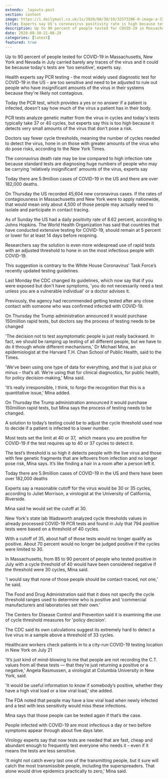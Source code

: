 ```yaml
---
extends: _layouts.post
section: content
image: https://i.dailymail.co.uk/1s/2020/08/30/19/32573206-0-image-a-33_1598813640772.jpg 
title: Experts say US's coronavirus positivity rate is high because tests are 'too sensitive' 
description: Up to 90 percent of people tested for COVID-19 in Massachusetts, New York and Nevada in July carried barely any traces of the virus, a new report says. 
date: 2020-08-30-21-08-29 
categories: [latest] 
featured: true 
--- 
```

Up to 90 percent of people tested for COVID-19 in Massachusetts, New York and Nevada in July carried barely any traces of the virus and it could be because today's tests are 'too sensitive', experts say. 

Health experts say PCR testing - the most widely used diagnostic test for COVID-19 in the US - are too sensitive and need to be adjusted to rule out people who have insignificant amounts of the virus in their systems because they're likely not contagious. 

Today the PCR test, which provides a yes or no answer if a patient is infected, doesn't say how much of the virus a patient has in their body.

PCR tests analyze genetic matter from the virus in cycles and today's tests typically take 37 or 40 cycles, but experts say this is too high because it detects very small amounts of the virus that don't pose a risk.

Doctors say fewer cycle thresholds, meaning the number of cycles needed to detect the virus, hone in on those with greater amounts of the virus who do pose risks, according to the New York Times. 

The coronavirus death rate may be low compared to high infection rate because standard tests are diagnosing huge numbers of people who may be carrying 'relatively insignificant' amounts of the virus, experts say

Today there are 5.9million cases of COVID-19 in the US and there are over 182,000 deaths.  

On Thursday the US recorded 45,604 new coronavirus cases. If the rates of contagiousness in Massachusetts and New York were to apply nationwide, that would mean only about 4,500 of those people may actually need to isolate and participate in contact tracing. 

As of Sunday the US had a daily positivity rate of 8.62 percent, according to Johns Hopkins. The World Health Organization has said that countries that have conducted extensive testing for COVID-19, should remain at 5 percent or lower for at least 14 days before reopning. 



Researchers say the solution is even more widespread use of rapid tests with an adjusted threshold to hone in on the most infectious people with COVID-19. 

This suggestion is contrary to the White House Coronavirus’ Task Force’s recently updated testing guidelines.

Last Monday the CDC changed its guidelines, which now say that if you were exposed but don't have symptoms, 'you do not necessarily need a test unless you are a vulnerable individual' or a doctor advises it.

Previously, the agency had recommended getting tested after any close contact with someone who was confirmed infected with COVID-19.  

On Thursday the Trump administration announced it would purchase 150million rapid tests, but doctors say the process of testing needs to be changed

'The decision not to test asymptomatic people is just really backward. In fact, we should be ramping up testing of all different people, but we have to do it through whole different mechanisms,' Dr Michael Mina, an epidemiologist at the Harvard T.H. Chan School of Public Health, said to the Times. 

'We’ve been using one type of data for everything, and that is just plus or minus – that’s all. We’re using that for clinical diagnostics, for public health, for policy decision-making,' Mina said. 

'It’s really irresponsible, I think, to forgo the recognition that this is a quantitative issue,' Mina added.

On Thursday the Trump administration announced it would purchase 150million rapid tests, but Mina says the process of testing needs to be changed. 

A solution to today’s testing could be to adjust the cycle threshold used now to decide if a patient is infected to a lower number.

Most tests set the limit at 40 or 37,  which means you are positive for COVID-19 if the test requires up to 40 or 37 cycles to detect it. 

The test’s threshold is so high it detects people with the live virus and those with few genetic fragments that are leftovers from infection and no longer pose risk, Mina says. It’s like finding a hair in a room after a person left it.

Today there are 5.9million cases of COVID-19 in the US and there have been over 182,000 deaths





Experts say a reasonable cutoff for the virus would be 30 or 35 cycles, according to Juliet Morrison, a virologist at the University of California, Riverside.

Mina said he would set the cutoff at 30.

New York's state lab Wadsworth analyzed cycle thresholds values in already processed COVID-19 PCR tests and found in July that 794 positive tests were based on a threshold of 40 cycles. 

With a cutoff of 35, about half of those tests would no longer qualify as positive. About 70 percent would no longer be judged positive if the cycles were limited to 30.

In Massachusetts, from 85 to 90 percent of people who tested positive in July with a cycle threshold of 40 would have been considered negative if the threshold were 30 cycles, Mina said. 

'I would say that none of those people should be contact-traced, not one,' he said.

The Food and Drug Administration said that it does not specify the cycle threshold ranges used to determine who is positive and 'commercial manufacturers and laboratories set their own.'

The Centers for Disease Control and Prevention said it is examining the use of cycle threshold measures for 'policy decision'.

The CDC said its own calculations suggest its extremely hard to detect a live virus in a sample above a threshold of 33 cycles.  

Healthcare workers check patients in to a city-run COVID-19 testing location in New York on July 21



'It’s just kind of mind-blowing to me that people are not recording the C.T. values from all these tests — that they’re just returning a positive or a negative,' Angela Rasmussen, a virologist at Columbia University in New York, said.

'It would be useful information to know if somebody’s positive, whether they have a high viral load or a low viral load,' she added. 

The FDA noted that people may have a low viral load when newly infected and a test with less sensitivity would miss these infections.

Mina says that those people can be tested again if that’s the case.

People infected with COVID-19 are most infectious a day or two before symptoms appear through about five days later.

Virology experts say that now tests are needed that are fast, cheap and abundant enough to frequently test everyone who needs it – even if it means the tests are less sensitive.

'It might not catch every last one of the transmitting people, but it sure will catch the most transmissible people, including the superspreaders. That alone would drive epidemics practically to zero,' Mina said. 

